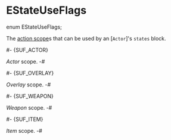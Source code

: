 # EStateUseFlags

[Actor]: Actor.md

[action scope]: ../../Concepts/ActionScoping.md

<!-- api-declaration -->
enum EStateUseFlags;

<!-- api-definition -->
The [action scope]s that can be used by an [`Actor`]'s `states` block.

<!-- api-variants -->
#-
{SUF_ACTOR}

*Actor* scope.
-#

#-
{SUF_OVERLAY}

*Overlay* scope.
-#

#-
{SUF_WEAPON}

*Weapon* scope.
-#

#-
{SUF_ITEM}

*Item* scope.
-#
